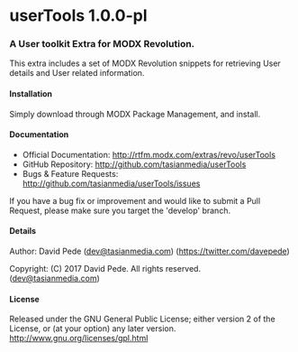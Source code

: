 # userTools 1.0.0-pl
### A User toolkit Extra for MODX Revolution.
This extra includes a set of MODX Revolution snippets for retrieving User details and User related information.

#### Installation
Simply download through MODX Package Management, and install.

#### Documentation
- Official Documentation: http://rtfm.modx.com/extras/revo/userTools
- GitHub Repository: http://github.com/tasianmedia/userTools
- Bugs & Feature Requests: http://github.com/tasianmedia/userTools/issues

If you have a bug fix or improvement and would like to submit a Pull Request, please make sure you target the 'develop' branch.

#### Details
Author: David Pede (dev@tasianmedia.com) (https://twitter.com/davepede)

Copyright: (C) 2017 David Pede. All rights reserved. (dev@tasianmedia.com)

#### License
Released under the GNU General Public License; either version 2 of the License, or (at your option) any later version.
http://www.gnu.org/licenses/gpl.html